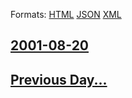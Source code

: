 
Formats: [HTML](2001/08/20/index.html)  [JSON](2001/08/20/index.json)  [XML](2001/08/20/index.xml)  

## [2001-08-20](/news/2001/08/20/index.md)

## [Previous Day...](/news/2001/08/19/index.md)

